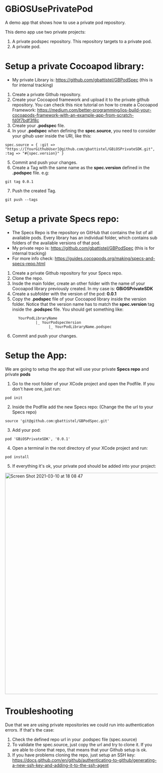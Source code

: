 # GBiOSUsePrivatePod
A demo app that shows how to use a private pod repository.

This demo app use two private projects:
1) A private podspec repository. This repository targets to a private pod. 
2) A private pod.

# Setup a private Cocoapod library:
- My private Library is: https://github.com/gbattistel/GBPodSpec (this is for internal tracking)

1. Create a private Github repository. 
2. Create your Cocoapod framework and upload it to the private github repository. 
   You can check this nice tutorial on how to create a Cocoapod Framework:
   https://medium.com/better-programming/ios-build-your-cocoapods-framework-with-an-example-app-from-scratch-fd0f7bdf3f8c
3. Create your **.podspec** file.
4. In your **.podspec** when defining the **spec.source**, you need to consider your gihub user inside the URl, like this:

 ```
 spec.source = { :git => "https://[YourGithubUser]@github.com/gbattistel/GBiOSPrivateSDK.git", 
 :tag => "#{spec.version}" }
```

5. Commit and push your changes.
6. Create a Tag with the same name as the **spec.version** defined in the **.podspec** file. e.g:

```
git tag 0.0.1
```

7. Push the created Tag.
```
git push --tags
```

# Setup a private Specs repo:
- The Specs Repo is the repository on GitHub that contains the list of all available pods. Every library has an individual folder, which contains sub folders of the available versions of that pod. 
- My private repo is: https://github.com/gbattistel/GBPodSpec (this is for internal tracking)
- For more info check: https://guides.cocoapods.org/making/specs-and-specs-repo.html

1. Create a private Github repository for your Specs repo. 
2. Clone the repo.
3. Insde the main folder, create an other folder with the name of your Cocoapod library previously created. In my case is: **GBiOSPrivateSDK**
4. Create a subfolder with the version of the pod: **0.0.1**
5. Copy the **.podspec** file of your Cocoapod library inside the version folder. Notice that the version name has to match the **spec.version** tag inside the **.podspec** file. You should get something like:
```
      YourPodLibraryName
              |_ YourPodspecVersion
                    |_ YourPodLibraryName.podspec
```
6. Commit and push your changes. 


# Setup the App:
We are going to setup the app that will use your private **Specs repo** and private **pods**

1. Go to the root folder of your XCode project and open the Podfile. If you don't have one, just run:
```
pod init
```

2. Inside the Podfile add the new Specs repo: (Change the the url to your Specs repo)
```
source 'git@github.com:gbattistel/GBPodSpec.git'
```

3. Add your pod:
```
pod 'GBiOSPrivateSDK', '0.0.1'
```

4. Open a terminal in the root directory of your XCode project and run:
```
pod install
```
5. If everything it's ok, your private pod should be added into your project:

<img width="726" alt="Screen Shot 2021-03-10 at 18 08 47" src="https://user-images.githubusercontent.com/4660743/110697866-b03c0600-81cb-11eb-9187-282276b7a7c6.png">

# Troubleshooting
Due that we are using private repositories we could run into authentication errors. If that's the case:
1) Check the defined repo url in your .podspec file (spec.source)
2) To validate the spec.source, just copy the url and try to clone it. If you are able to clone that repo, that means that your Github setup is ok. 
3) If you have problems cloning the repo, just setup an SSH key: https://docs.github.com/en/github/authenticating-to-github/generating-a-new-ssh-key-and-adding-it-to-the-ssh-agent





